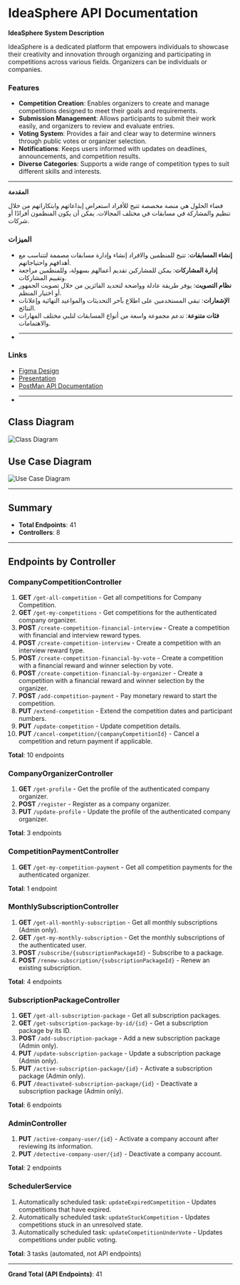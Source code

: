 # IdeaSphere API Documentation

**IdeaSphere System Description**

IdeaSphere is a dedicated platform that empowers individuals to showcase their creativity and innovation through organizing and participating in competitions across various fields. Organizers can be individuals or companies.

### Features

- **Competition Creation**: Enables organizers to create and manage competitions designed to meet their goals and requirements.
- **Submission Management**: Allows participants to submit their work easily, and organizers to review and evaluate entries.
- **Voting System**: Provides a fair and clear way to determine winners through public votes or organizer selection.
- **Notifications**: Keeps users informed with updates on deadlines, announcements, and competition results.
- **Diverse Categories**: Supports a wide range of competition types to suit different skills and interests.

---

**المقدمة**

فضاء الحلول هي منصة مخصصة تتيح للأفراد استعراض إبداعاتهم وابتكاراتهم من خلال تنظيم والمشاركة في مسابقات في مختلف المجالات. يمكن أن يكون المنظمون أفرادًا أو شركات.

### الميزات

- **إنشاء المسابقات**: تتيح للمنظمين والافراد إنشاء وإدارة مسابقات مصممة لتتناسب مع أهدافهم واحتياجاتهم.
- **إدارة المشاركات**: يمكن للمشاركين تقديم أعمالهم بسهولة، وللمنظمين مراجعة وتقييم المشاركات.
- **نظام التصويت**: يوفر طريقة عادلة وواضحة لتحديد الفائزين من خلال تصويت الجمهور أو اختيار المنظم.
- **الإشعارات**: تبقي المستخدمين على اطلاع بآخر التحديثات والمواعيد النهائية وإعلانات النتائج.
- **فئات متنوعة**: تدعم مجموعة واسعة من أنواع المسابقات لتلبي مختلف المهارات والاهتمامات.
- 
  ---
### Links

- [Figma Design](https://www.figma.com/proto/oUBCUch383eDZlzbEHI1jv/IdeaSphere?node-id=61-497&p=f&t=1zzA4JYAwr813AdI-1&scaling=contain&content-scaling=fixed&page-id=0%3A1)
- [Presentation](https://www.canva.com/design/DAGbau1CiMA/fg470odHkUVnt0vgD1Unmg/edit)
- [PostMan API Documentation](https://documenter.getpostman.com/view/39709949/2sAYJAcwWX)
- 
  ---

## Class Diagram

![Class Diagram](https://cdn.discordapp.com/attachments/1321830373256335403/1325847348890566749/IdeaSphereClassDiagram.drawio.png?ex=677d4711&is=677bf591&hm=544b66b3840b4305752da97ce688d9c900d7666a08bf0c9d47adc8376e722fe1&)

## Use Case Diagram

![Use Case Diagram](https://cdn.discordapp.com/attachments/1321830373256335403/1325964561186164766/ideaSphereUseCase.drawio.png?ex=677db43a&is=677c62ba&hm=db0d9c750d1284664d39951e937a190b0a289b3b464040db2fb2f33d58abb08a&)

---

## Summary

- **Total Endpoints**: 41
- **Controllers**: 8

---

## Endpoints by Controller

### CompanyCompetitionController

1. **GET** `/get-all-competition` - Get all competitions for Company Competition.
2. **GET** `/get-my-competitions` - Get competitions for the authenticated company organizer.
3. **POST** `/create-competition-financial-interview` - Create a competition with financial and interview reward types.
4. **POST** `/create-competition-interview` - Create a competition with an interview reward type.
5. **POST** `/create-competition-financial-by-vote` - Create a competition with a financial reward and winner selection by vote.
6. **POST** `/create-competition-financial-by-organizer` - Create a competition with a financial reward and winner selection by the organizer.
7. **POST** `/add-competition-payment` - Pay monetary reward to start the competition.
8. **PUT** `/extend-competition` - Extend the competition dates and participant numbers.
9. **PUT** `/update-competition` - Update competition details.
10. **PUT** `/cancel-competition/{companyCompetitionId}` - Cancel a competition and return payment if applicable.

**Total**: 10 endpoints

### CompanyOrganizerController

1. **GET** `/get-profile` - Get the profile of the authenticated company organizer.
2. **POST** `/register` - Register as a company organizer.
3. **PUT** `/update-profile` - Update the profile of the authenticated company organizer.

**Total**: 3 endpoints

### CompetitionPaymentController

1. **GET** `/get-my-competition-payment` - Get all competition payments for the authenticated organizer.

**Total**: 1 endpoint

### MonthlySubscriptionController

1. **GET** `/get-all-monthly-subscription` - Get all monthly subscriptions (Admin only).
2. **GET** `/get-my-monthly-subscription` - Get the monthly subscriptions of the authenticated user.
3. **POST** `/subscribe/{subscriptionPackageId}` - Subscribe to a package.
4. **POST** `/renew-subscription/{subscriptionPackageId}` - Renew an existing subscription.

**Total**: 4 endpoints

### SubscriptionPackageController

1. **GET** `/get-all-subscription-package` - Get all subscription packages.
2. **GET** `/get-subscription-package-by-id/{id}` - Get a subscription package by its ID.
3. **POST** `/add-subscription-package` - Add a new subscription package (Admin only).
4. **PUT** `/update-subscription-package` - Update a subscription package (Admin only).
5. **PUT** `/active-subscription-package/{id}` - Activate a subscription package (Admin only).
6. **PUT** `/deactivated-subscription-package/{id}` - Deactivate a subscription package (Admin only).

**Total**: 6 endpoints

### AdminController

1. **PUT** `/active-company-user/{id}` - Activate a company account after reviewing its information.
2. **PUT** `/detective-company-user/{id}` - Deactivate a company account.

**Total**: 2 endpoints

### SchedulerService

1. Automatically scheduled task: `updateExpiredCompetition` - Updates competitions that have expired.
2. Automatically scheduled task: `updateStuckCompetition` - Updates competitions stuck in an unresolved state.
3. Automatically scheduled task: `updateCompetitionUnderVote` - Updates competitions under public voting.

**Total**: 3 tasks (automated, not API endpoints)

---

**Grand Total (API Endpoints)**: 41




